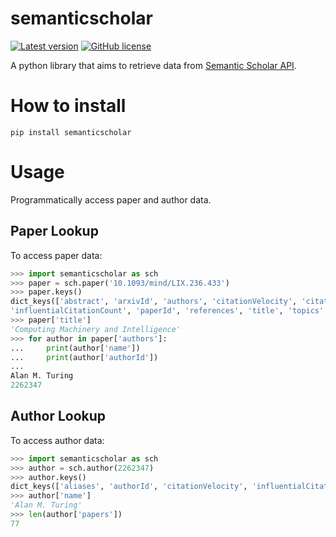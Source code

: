 # semanticscholar

[![Latest version](https://img.shields.io/pypi/v/semanticscholar)](https://pypi.org/project/semanticscholar)
[![GitHub license](https://img.shields.io/github/license/danielnsilva/semanticscholar)](https://github.com/danielnsilva/semanticscholar/blob/master/LICENSE)

A python library that aims to retrieve data from [Semantic Scholar API](https://api.semanticscholar.org/).

# How to install
```
pip install semanticscholar
```

# Usage
Programmatically access paper and author data.

## Paper Lookup
To access paper data:
```python
>>> import semanticscholar as sch
>>> paper = sch.paper('10.1093/mind/LIX.236.433')
>>> paper.keys()
dict_keys(['abstract', 'arxivId', 'authors', 'citationVelocity', 'citations', 'doi',
'influentialCitationCount', 'paperId', 'references', 'title', 'topics', 'url', 'venue', 'year'])
>>> paper['title']
'Computing Machinery and Intelligence'
>>> for author in paper['authors']:
...     print(author['name'])
...     print(author['authorId'])
...
Alan M. Turing
2262347
```

## Author Lookup
To access author data:
```python
>>> import semanticscholar as sch
>>> author = sch.author(2262347)
>>> author.keys()
dict_keys(['aliases', 'authorId', 'citationVelocity', 'influentialCitationCount', 'name', 'papers', 'url'])
>>> author['name']
'Alan M. Turing'
>>> len(author['papers'])
77
```
